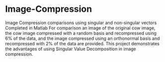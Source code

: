 # Image-Compression
Image Compression comparisons using singular and non-singular vectors 
Completed in Matlab
For comparison an image of the original cow image, the cow image compressed with a random basis and recompressed using 6% of the data, and the image compressed using an orthonormal basis and recompressed with 2% of the data are provided.
This project demonstrates the advantages of using Singular Value Decomposition in image compression.
